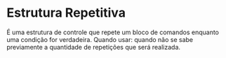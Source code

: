 # Estrutura Repetitiva
É uma estrutura de controle que repete um bloco de comandos enquanto uma condição for verdadeira.
Quando usar: quando não se sabe previamente a quantidade de repetições que será realizada.
 
 
 
 
 
